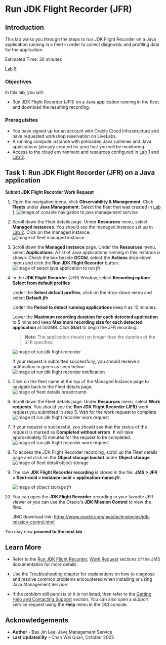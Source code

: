 # Run JDK Flight Recorder (JFR)

## Introduction

This lab walks you through the steps to run JDK Flight Recorder on a Java application running in a fleet in order to collect diagnostic and profiling data for the application.

Estimated Time: 30 minutes

[Lab 8](videohub:1_3uf46xvk)

### Objectives

In this lab, you will:

* Run JDK Flight Recorder (JFR) on a Java application running in the fleet and download the resulting recording.

### Prerequisites

* You have signed up for an account with Oracle Cloud Infrastructure and have requested workshop reservation on LiveLabs.
* A running compute instance with preloaded Java runtimes and Java applications (already created for you) that you will be monitoring.
* Access to the cloud environment and resources configured in [Lab 1](?lab=setup-a-fleet) and [Lab 2](?lab=install-management-agent-script).

## Task 1: Run JDK Flight Recorder (JFR) on a Java application

**Submit JDK Flight Recorder Work Request**

1. Open the navigation menu, click **Observability & Management**. Click **Fleets** under **Java Management**. Select the fleet that was created in [Lab 1](?lab=setup-a-fleet).
    ![image of console navigation to java management service](images/console-navigation-jms.png)

2. Scroll down the Fleet details page. Under **Resources** menu, select **Managed instances**. You should see the managed instance set up in [Lab 2](?lab=install-management-agent-script). Click on the managed instance.
    ![image of fleet managed instance](images/fleet-managed-instance.png)

3. Scroll down the **Managed instance** page. Under the **Resources** menu, select **Applications**. A list of Java applications running in this instance is shown. Check the box beside **GCOld**, select the **Actions** drop-down menu and click the **Run JDK Flight Recorder** button. 
    ![image of select java application to run jfr](images/select-app-run-jfr.png)

4. In the **JDK Flight Recorder** (JFR) Window, select **Recording option: Select from default profiles**

    Under the **Select default profiles**, click on the drop-down menu and select **Default.jfc**

    Under the **Period to detect running applications** keep it as 10 minutes.

    Lower the **Maximum recording duration for each detected application** to 5 mins and keep **Maximum recording size for each detected application** at 500MB. Click **Start** to begin the JFR recording.

    >**Note:** The application should run longer than the duration of the JFR specified.

    ![image of run jdk flight recorder](images/run-jdk-flight-recorder.png)

    If your request is submitted successfully, you should receive a notification in green as seen below:
    ![image of run jdk flight recorder notification](images/run-jdk-flight-recorder-notification.png)

5. Click on the fleet name at the top of the Managed Instance page to navigate back to the Fleet details page.
    ![image of fleet details breadcrumb](images/fleet-details-breadcrumb.png)

6. Scroll down the Fleet details page. Under **Resources** menu, select **Work requests**. You should see the **Run JDK Flight Recorder (JFR)** work request you submitted in step 5. Wait for the work request to complete.
    ![image of run jdk flight recorder work request](images/run-jdk-flight-recorder-work-request.png)

7. If your request is successful, you should see that the status of the request is marked as **Completed without errors**. It will take approximately 15 minutes for the request to be completed.
    ![image of run jdk flight recorder work request](images/run-jdk-flight-recorder-work-request-completed.png)

8. To access the JDK Flight Recorder recording, scroll up the Fleet details page and click on the **Object storage bucket** under **Object storage**.
    ![image of fleet detail object storage](images/object-storage-bucket-link.png)

9. The raw **JDK Flight Recorder recording** is stored in the file: **JMS \> JFR > fleet-ocid \> instance-ocid \> application-name.jfr**.

    ![image of object storage jfr](images/object-storage-jfr.png)

10. You can open the **JDK Flight Recorder** recording in your favorite JFR viewer or you can use the Oracle's **JDK Mission Control** to view the files.

    JMC download link: https://www.oracle.com/java/technologies/jdk-mission-control.html

You may now **proceed to the next lab**.

## Learn More
* Refer to the [Run JDK Flight Recorder](https://docs.oracle.com/en-us/iaas/jms/doc/advanced-features.html#GUID-2CC8411E-F283-43CD-860A-B73E760FFC7A), [Work Request](https://docs.oracle.com/en-us/iaas/jms/doc/using-java-management-service.html#GUID-77AEEBC0-93A5-4E99-96D6-BEE0FEE4539F) sections of the JMS documentation for more details.

* Use the [Troubleshooting](https://docs.oracle.com/en-us/iaas/jms/doc/troubleshooting.html#GUID-2D613C72-10F3-4905-A306-4F2673FB1CD3) chapter for explanations on how to diagnose and resolve common problems encountered when installing or using Java Management Service.

* If the problem still persists or it is not listed, then refer to the [Getting Help and Contacting Support](https://docs.oracle.com/en-us/iaas/Content/GSG/Tasks/contactingsupport.htm) section. You can also open a support service request using the **Help** menu in the OCI console.



## Acknowledgements

* **Author** - Bao Jin Lee, Java Management Service
* **Last Updated By** - Chan Wei Quan, October 2023
